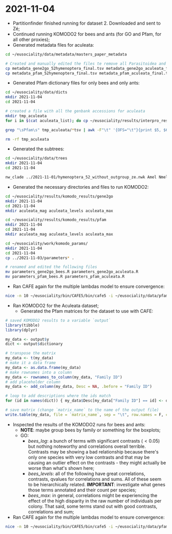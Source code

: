 # 2021-11-04

- Partitionfinder finished running for dataset 2. Downloaded and sent to Zé;
- Continued running KOMODO2 for bees and ants (for GO and Pfam, for all other proxies);
- Generated metadata files for aculeata:
```bash
cd ~/eusociality/data/metadata/masters_paper_metadata

# Created and manually edited the files te remove all Parasitoidea and sawflies
cp metadata_gene2go_52hymenoptera_final.tsv metadata_gene2go_aculeata_final.tsv
cp metadata_pfam_52hymenoptera_final.tsv metadata_pfam_aculeata_final.tsv
```
- Generated Pfam dictionary files for only bees and only ants:
```bash
cd ~/eusociality/data/dicts
mkdir 2021-11-04
cd 2021-11-04

# created a file with all the genbank accessions for aculeata
mkdir tmp_aculeata
for i in $(cat aculeata_list); do cp ~/eusociality/results/interpro_results/2021-09*/${i}* tmp_aculeata/; done

grep "\sPfam\s" tmp_aculeata/*tsv | awk -F"\t" '{OFS="\t"}{print $5, $6}' | sort | uniq > aculeata_pfam_dict.tsv

rm -rf tmp_aculeata
```
- Generated the subtrees:
```bash
cd ~/eusociality/data/trees
mkdir 2021-11-04
cd 2021-11-04

nw_clade ../2021-11-01/hymenoptera_52_without_outgroup_ze.nwk Amel Nmel Obru Acep > aculeata_without_outgroup_ze.nw
```
- Generated the necessary directories and files to run KOMODO2:
```bash
cd ~/eusociality/results/komodo_results/gene2go
mkdir 2021-11-04
cd 2021-11-04
mkdir aculeata_mag aculeata_levels aculeata_max

cd ~/eusociality/results/komodo_results/pfam
mkdir 2021-11-04
cd 2021-11-04
mkdir aculeata_mag aculeata_levels aculeata_max

cd ~/eusociality/work/komodo_params/
mkdir 2021-11-04
cd 2021-11-04
cp ../2021-11-03/parameters* .

# renamed and edited the following files
mv parameters_gene2go_bees.R parameters_gene2go_aculeata.R
mv parameters_pfam_bees.R parameters_pfam_aculeata.R
```
- Ran CAFE again for the multiple lambdas model to ensure convergence:
```bash
nice -n 10 ~/eusociality/bin/CAFE5/bin/cafe5 -i ~/eusociality/data/pfam_matrices/2021-11-01/pfam_matrix_upto_99quantile_variance.tsv -t ~/eusociality/data/trees/2021-11-01/hymenoptera_52_without_outgroup_ze.nwk -o hymenoptera_levels_52_upto_99th_quantile_2nd_run -y ~/eusociality/data/lambda_trees/2021-11-03/hymenoptera_52_without_outgroup_ze_lamda_tree.txt -c 10 -L ../2021-05-04/log.config
```
- Ran KOMODO2 for the Aculeata dataset;
	- Generated the Pfam matrices for the dataset to use with CAFE:
```R
# saved KOMODO2 results to a variable `output`
library(tibble)
library(dplyr)

my_data <- output$y
dict <- output$dictionary

# transpose the matrix
my_data <- t(my_data)
# make it a data frame
my_data <- as.data.frame(my_data)
# make rownames into a column
my_data <- rownames_to_column(my_data, "Family ID")
# add placeholder column
my_data <- add_column(my_data, Desc = NA, .before = "Family ID")

# loop to add descriptions where the ids match
for (id in names(dict)) { my_data$Desc[my_data["Family ID"] == id] <- dict[[id]] }

# save matrix (change `matrix_name` to the name of the output file)
write.table(my_data, file = `matrix_name`, sep = "\t", row.names = F, col.names = T, quote = F)
```
- Inspected the results of the KOMODO2 runs for bees and ants:
	- **NOTE**: maybe group bees by family or something for the boxplots;
	- GO:
		- *bees_log*: a bunch of terms with significant contrasts ($< 0.05$) but nothing noteworthy and correlations overall terrible. Contrasts may be showing a bad relationship because there's only one species with very low contrasts and that may be causing an outlier effect on the contrasts - they might actually be worse than what's shown here;
		- *bees_levels*: all of the following have great correlations, contrasts, qvalues for correlations and sums. All of these seem to be hierarchically related. **IMPORTANT**: investigate what genes those terms annotated and their count per species;
		- *bees_max*: in general, correlations might be experiencing the effect of the high disparity in the raw number of individuals per colony. That said, some terms stand out with good contrasts, correlations and sum;
- Ran CAFE again for the multiple lambdas model to ensure convergence:
```bash
nice -n 10 ~/eusociality/bin/CAFE5/bin/cafe5 -i ~/eusociality/data/pfam_matrices/2021-11-01/pfam_matrix_upto_99quantile_variance.tsv -t ~/eusociality/data/trees/2021-11-01/hymenoptera_52_without_outgroup_ze.nwk -o hymenoptera_levels_52_upto_99th_quantile_3nd_run -y ~/eusociality/data/lambda_trees/2021-11-03/hymenoptera_52_without_outgroup_ze_lamda_tree.txt -c 10 -L ../2021-05-04/log.config
```